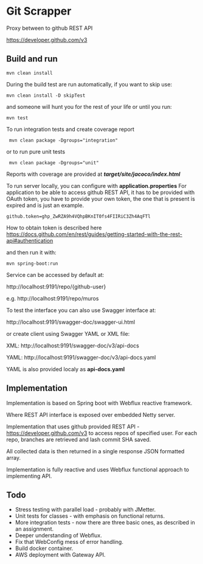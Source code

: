 # Git Scrapper

Proxy between to github REST API 

https://developer.github.com/v3


## Build and run

    mvn clean install

During the build test are run automatically, if you want to skip use:

    mvn clean install -D skipTest

and someone will hunt you for the rest of your life or until you run:

    mvn test

To run integration tests and create coverage report

     mvn clean package -Dgroups="integration"

or to run pure unit tests

     mvn clean package -Dgroups="unit"

Reports with coverage are provided at ***target/site/jacoco/index.html***

To run server locally, you can configure with **application.properties**
For application to be able to access github REST API, it has to be provided with
OAuth token, you have to provide your own token, the one that is present is expired and
is just an example.

    github.token=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

How to obtain token is described here https://docs.github.com/en/rest/guides/getting-started-with-the-rest-api#authentication


and then run it with:

    mvn spring-boot:run

Service can be accessed by default at:

http://localhost:9191/repo/{github-user}

e.g. http://localhost:9191/repo/muros

To test the interface you can also use Swagger interface at:

http://localhost:9191/swagger-doc/swagger-ui.html

or create client using Swagger YAML or XML file:

XML:
http://localhost:9191/swagger-doc/v3/api-docs

YAML:
http://localhost:9191/swagger-doc/v3/api-docs.yaml

YAML is also provided localy as **api-docs.yaml**

## Implementation

Implementation is based on Spring boot with Webflux reactive framework.

Where REST API interface is exposed over embedded Netty server.

Implementation that uses github provided REST API - https://developer.github.com/v3 to access
repos of specified user. For each repo, branches are retrieved and lash commit SHA saved.

All collected data is then returned in a single response JSON formatted array.

Implementation is fully reactive and uses Webflux functional approach to implementing API.

## Todo

- Stress testing with parallel load - probably with JMetter.
- Unit tests for classes - with emphasis on functional returns.
- More integration tests - now there are three basic ones, as described in an assignment.
- Deeper understanding of Webflux.
- Fix that WebConfig mess of error handling.
- Build docker container.
- AWS deployment with Gateway API.


